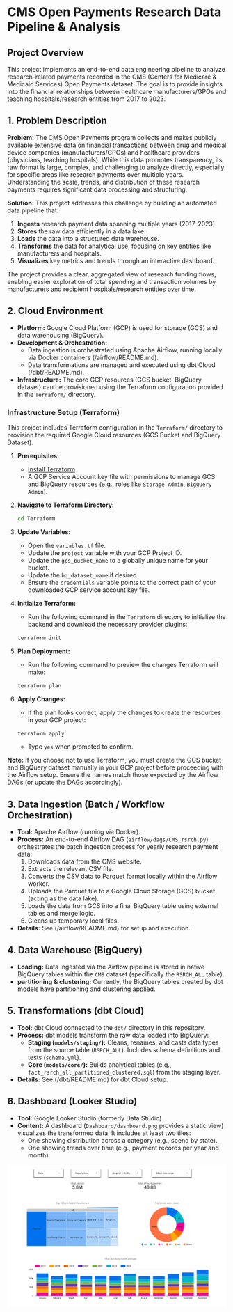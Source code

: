 # CMS Open Payments Research Data Pipeline & Analysis

## Project Overview

This project implements an end-to-end data engineering pipeline to analyze research-related payments recorded in the CMS (Centers for Medicare & Medicaid Services) Open Payments dataset. The goal is to provide insights into the financial relationships between healthcare manufacturers/GPOs and teaching hospitals/research entities from 2017 to 2023.

## 1. Problem Description

**Problem:** The CMS Open Payments program collects and makes publicly available extensive data on financial transactions between drug and medical device companies (manufacturers/GPOs) and healthcare providers (physicians, teaching hospitals). While this data promotes transparency, its raw format is large, complex, and challenging to analyze directly, especially for specific areas like research payments over multiple years. Understanding the scale, trends, and distribution of these research payments requires significant data processing and structuring.

**Solution:** This project addresses this challenge by building an automated data pipeline that:
1.  **Ingests** research payment data spanning multiple years (2017-2023).
2.  **Stores** the raw data efficiently in a data lake.
3.  **Loads** the data into a structured data warehouse.
4.  **Transforms** the data for analytical use, focusing on key entities like manufacturers and hospitals.
5.  **Visualizes** key metrics and trends through an interactive dashboard.

The project provides a clear, aggregated view of research funding flows, enabling easier exploration of total spending and transaction volumes by manufacturers and recipient hospitals/research entities over time.

## 2. Cloud Environment

*   **Platform:** Google Cloud Platform (GCP) is used for storage (GCS) and data warehousing (BigQuery).
*   **Development & Orchestration:**
    *   Data ingestion is orchestrated using Apache Airflow, running locally via Docker containers (/airflow/README.md).
    *   Data transformations are managed and executed using dbt Cloud (/dbt/README.md).
*   **Infrastructure:** The core GCP resources (GCS bucket, BigQuery dataset) can be provisioned using the Terraform configuration provided in the `Terraform/` directory.

### Infrastructure Setup (Terraform)

This project includes Terraform configuration in the `Terraform/` directory to provision the required Google Cloud resources (GCS Bucket and BigQuery Dataset).

1.  **Prerequisites:**
    *   [Install Terraform](https://learn.hashicorp.com/tutorials/terraform/install-cli).
    *   A GCP Service Account key file with permissions to manage GCS and BigQuery resources (e.g., roles like `Storage Admin`, `BigQuery Admin`).

2.  **Navigate to Terraform Directory:**
    ```bash
    cd Terraform
    ```

3.  **Update Variables:**
    *   Open the `variables.tf` file.
    *   Update the `project` variable with your GCP Project ID.
    *   Update the `gcs_bucket_name` to a globally unique name for your bucket.
    *   Update the `bq_dataset_name` if desired.
    *   Ensure the `credentials` variable points to the correct path of your downloaded GCP service account key file.

4.  **Initialize Terraform:**
    *   Run the following command in the `Terraform` directory to initialize the backend and download the necessary provider plugins:
    ```bash
    terraform init
    ```

5.  **Plan Deployment:**
    *   Run the following command to preview the changes Terraform will make:
    ```bash
    terraform plan
    ```

6.  **Apply Changes:**
    *   If the plan looks correct, apply the changes to create the resources in your GCP project:
    ```bash
    terraform apply
    ```
    *   Type `yes` when prompted to confirm.

**Note:** If you choose not to use Terraform, you must create the GCS bucket and BigQuery dataset manually in your GCP project before proceeding with the Airflow setup. Ensure the names match those expected by the Airflow DAGs (or update the DAGs accordingly).

## 3. Data Ingestion (Batch / Workflow Orchestration)

*   **Tool:** Apache Airflow (running via Docker).
*   **Process:** An end-to-end Airflow DAG (`airflow/dags/CMS_rsrch.py`) orchestrates the batch ingestion process for yearly research payment data:
    1.  Downloads data from the CMS website.
    2.  Extracts the relevant CSV file.
    3.  Converts the CSV data to Parquet format locally within the Airflow worker.
    4.  Uploads the Parquet file to a Google Cloud Storage (GCS) bucket (acting as the data lake).
    5.  Loads the data from GCS into a final BigQuery table using external tables and merge logic.
    6.  Cleans up temporary local files.
*   **Details:** See (/airflow/README.md) for setup and execution.

## 4. Data Warehouse (BigQuery)

*   **Loading:** Data ingested via the Airflow pipeline is stored in native BigQuery tables within the `CMS` dataset (specifically the `RSRCH_ALL` table).
*   **partitioning & clustering:** Currently, the BigQuery tables created by dbt models have partitioning and clustering applied.

## 5. Transformations (dbt Cloud)

*   **Tool:** dbt Cloud connected to the `dbt/` directory in this repository.
*   **Process:** dbt models transform the raw data loaded into BigQuery:
    *   **Staging (`models/staging/`):** Cleans, renames, and casts data types from the source table (`RSRCH_ALL`). Includes schema definitions and tests (`schema.yml`).
    *   **Core (`models/core/`):** Builds analytical tables (e.g., `fact_rsrch_all_partitioned_clustered.sql`) from the staging layer.
*   **Details:** See (/dbt/README.md) for dbt Cloud setup.

## 6. Dashboard (Looker Studio)

*   **Tool:** Google Looker Studio (formerly Data Studio).
*   **Content:** A dashboard (`Dashboard/dashboard.png` provides a static view) visualizes the transformed data. It includes at least two tiles:
    *   One showing distribution across a category (e.g., spend by state).
    *   One showing trends over time (e.g., payment records per year and month).

![Dashboard Screenshot](Dashboard/dashboard.png)
